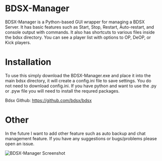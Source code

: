 # BDSX-Manager

BDSX-Manager is a Python-based GUI wrapper for managing a BDSX Server. It has basic features such as Start, Stop, Restart, Auto-restart, and console output with commands. It also has shortcuts to various files inside the bdsx directory. You can see a player list with options to OP, DeOP, or Kick players.

# Installation

To use this simply download the BDSX-Manager.exe and place it into the main bdsx directory, it will create a config.ini file to save settings. You do not need to download config.ini. If you have python and want to use the .py or .pyw file you will need to install the requred packages.

Bdsx Github: https://github.com/bdsx/bdsx

# Other

In the future I want to add other feature such as auto backup and chat management feature. If you have any suggestions or bugs/problems please open an issue.

![BDSX-Manager Screenshot](https://user-images.githubusercontent.com/109999434/225047926-1b424e36-caee-415e-9e7c-7866e9320a07.png)
